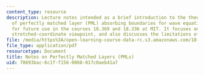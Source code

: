 ```yaml
---
content_type: resource
description: Lecture notes intended as a brief introduction to the theory and practice
  of perfectly matched layer (PML) absorbing boundaries for wave equations, intended
  for future use in the courses 18.369 and 18.336 at MIT. It focuses on the complex
  stretched-coordinate viewpoint, and also discusses the limitations of PML.
file: /media/https%3A/open-learning-course-data-rc.s3.amazonaws.com/18-369-mathematical-methods-in-nanophotonics-spring-2008/70693bac6c1ff1560068017c0aeb41a7_pml.pdf
file_type: application/pdf
resourcetype: Document
title: Notes on Perfectly Matched Layers (PMLs)
uid: 70693bac-6c1f-f156-0068-017c0aeb41a7
---
```

